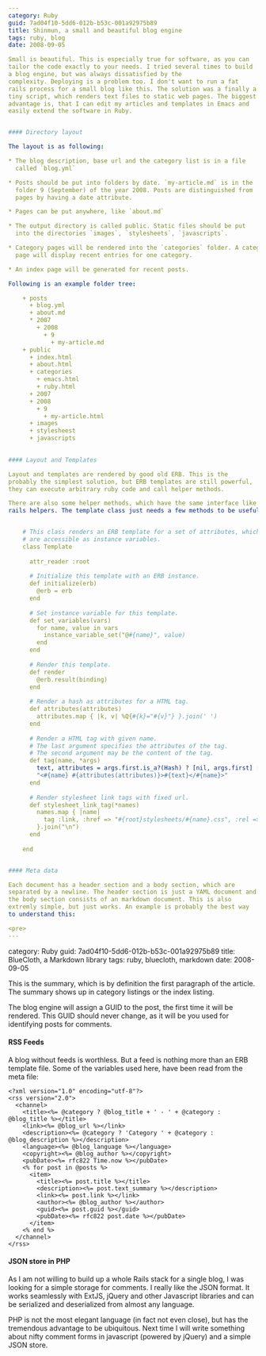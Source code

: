 ```yaml
--- 
category: Ruby
guid: 7ad04f10-5dd6-012b-b53c-001a92975b89
title: Shinmun, a small and beautiful blog engine
tags: ruby, blog
date: 2008-09-05

Small is beautiful. This is especially true for software, as you can
tailor the code exactly to your needs. I tried several times to build
a blog engine, but was always dissatisfied by the
complexity. Deploying is a problem too. I don't want to run a fat
rails process for a small blog like this. The solution was a finally a
tiny script, which renders text files to static web pages. The biggest
advantage is, that I can edit my articles and templates in Emacs and
easily extend the software in Ruby.


#### Directory layout

The layout is as following:

* The blog description, base url and the category list is in a file
  called `blog.yml`

* Posts should be put into folders by date. `my-article.md` is in the
  folder 9 (September) of the year 2008. Posts are distinguished from
  pages by having a date attribute.

* Pages can be put anywhere, like `about.md`

* The output directory is called public. Static files should be put
  into the directories `images`, `stylesheets`, `javascripts`.

* Category pages will be rendered into the `categories` folder. A category
  page will display recent entries for one category.

* An index page will be generated for recent posts.

Following is an example folder tree:

    + posts  
      + blog.yml
      + about.md
      * 2007
        + 2008
          + 9
            + my-article.md
    + public
      + index.html
      + about.html
      + categories
        + emacs.html
        + ruby.html
      + 2007   
      + 2008
        + 9
          + my-article.html
      + images
      + stylesheest
      + javascripts
    

#### Layout and Templates

Layout and templates are rendered by good old ERB. This is the
probably the simplest solution, but ERB templates are still powerful,
they can execute arbitrary ruby code and call helper methods.

There are also some helper methods, which have the same interface like
rails helpers. The template class just needs a few methods to be useful:


    # This class renders an ERB template for a set of attributes, which
    # are accessible as instance variables.
    class Template
    
      attr_reader :root
    
      # Initialize this template with an ERB instance.
      def initialize(erb)
        @erb = erb
      end
    
      # Set instance variable for this template.
      def set_variables(vars)
        for name, value in vars
          instance_variable_set("@#{name}", value)
        end
      end
    
      # Render this template.
      def render
        @erb.result(binding)
      end
    
      # Render a hash as attributes for a HTML tag. 
      def attributes(attributes)
        attributes.map { |k, v| %Q{#{k}="#{v}"} }.join(' ')
      end
    
      # Render a HTML tag with given name. 
      # The last argument specifies the attributes of the tag.
      # The second argument may be the content of the tag.
      def tag(name, *args)
        text, attributes = args.first.is_a?(Hash) ? [nil, args.first] : args
        "<#{name} #{attributes(attributes)}>#{text}</#{name}>"
      end    
    
      # Render stylesheet link tags with fixed url.
      def stylesheet_link_tag(*names)
        names.map { |name|
          tag :link, :href => "#{root}stylesheets/#{name}.css", :rel => 'stylesheet', :media => 'screen'
        }.join("\n")
      end
    
    end    


#### Meta data

Each document has a header section and a body section, which are
separated by a newline. The header section is just a YAML document and
the body section consists of an markdown document. This is also
extremly simple, but just works. An example is probably the best way
to understand this:

<pre>
--- 
```

category: Ruby
guid: 7ad04f10-5dd6-012b-b53c-001a92975b89
title: BlueCloth, a Markdown library
tags: ruby, bluecloth, markdown
date: 2008-09-05

This is the summary, which is by definition the first paragraph of the
article. The summary shows up in category listings or the index listing.
</pre>  

The blog engine will assign a GUID to the post, the first time it will
be rendered. This GUID should never change, as it will be you used for
identifying posts for comments.


#### RSS Feeds

A blog without feeds is worthless. But a feed is nothing more than an
ERB template file. Some of the variables used here, have been read
from the meta file:

    <?xml version="1.0" encoding="utf-8"?>
    <rss version="2.0"> 
      <channel>
        <title><%= @category ? @blog_title + ' - ' + @category : @blog_title %></title>
        <link><%= @blog_url %></link>
        <description><%= @category ? 'Category ' + @category : @blog_description %></description>
        <language><%= @blog_language %></language>
        <copyright><%= @blog_author %></copyright>
        <pubDate><%= rfc822 Time.now %></pubDate>
        <% for post in @posts %>
          <item>
            <title><%= post.title %></title>
            <description><%= post.text_summary %></description>
            <link><%= post.link %></link>
            <author><%= @blog_author %></author>
            <guid><%= post.guid %></guid>
            <pubDate><%= rfc822 post.date %></pubDate>
          </item>
        <% end %>
      </channel> 
    </rss>


#### JSON store in PHP

As I am not willing to build up a whole Rails stack for a single blog,
I was looking for a simple storage for comments. I really like the
JSON format. It works seamlessly with ExtJS, jQuery and other
Javascript libraries and can be serialized and deserialized from
almost any language.

PHP is not the most elegant language (in fact not even close), but has
the tremendous advantage to be ubiquitous. Next time I will write
something about nifty comment forms in javascript (powered by jQuery)
and a simple JSON store.
